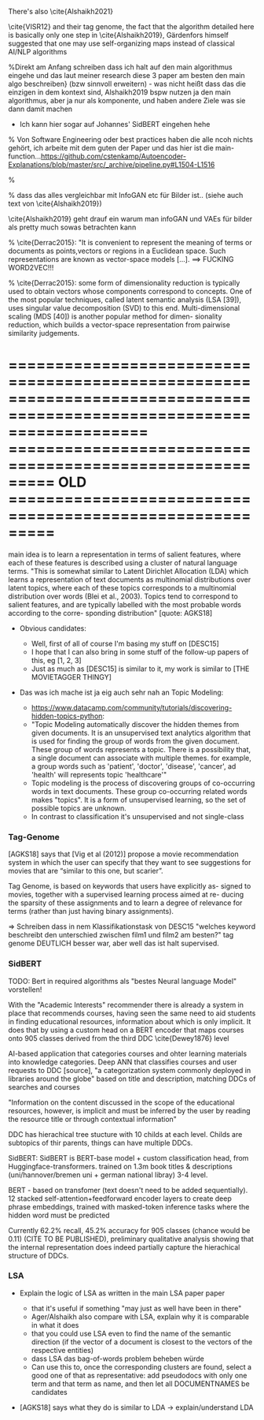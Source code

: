 There's also \cite{Alshaikh2021}

\cite{VISR12} and their tag genome, the fact that the algorithm detailed here is basically only one step in \cite{Alshaikh2019}, Gärdenfors himself suggested that one may use self-organizing maps instead of classical AI/NLP algorithms


%Direkt am Anfang schreiben dass ich halt auf den main algorithmus eingehe und das laut meiner research diese 3 paper am besten den main algo beschreiben} (bzw sinnvoll erweitern) - was nicht heißt dass das die einzigen in dem kontext sind, Alshaikh2019 bspw nutzen ja den main algorithmus, aber ja nur als komponente, und haben andere Ziele was sie dann damit machen

* Ich kann hier sogar auf Johannes' SidBERT eingehen hehe

% Von Software Engineering oder best practices haben die alle ncoh nichts gehört, ich arbeite mit dem guten der Paper und das hier ist die main-function...https://github.com/cstenkamp/Autoencoder-Explanations/blob/master/src/_archive/pipeline.py#L1504-L1516

% 

% dass das alles vergleichbar mit InfoGAN etc für Bilder ist.. (siehe auch text von \cite{Alshaikh2019})

\cite{Alshaikh2019} geht drauf ein warum man infoGAN und VAEs für bilder als pretty much sowas betrachten kann

% \cite{Derrac2015}: "It is convenient to represent the meaning of terms or documents as points,vectors or regions in a Euclidean space. Such representations are known as vector-space models [...].  ==> FUCKING WORD2VEC!!!
 
% \cite{Derrac2015}: some form of dimensionality reduction is typically used to obtain vectors whose components correspond to concepts. One of the most popular techniques, called latent semantic analysis (LSA [39]), uses singular value decomposition (SVD) to this end. Multi-dimensional scaling (MDS [40]) is another popular method for dimen- sionality reduction, which builds a vector-space representation from pairwise similarity judgements.

=======================================================================================================================
========================================================= OLD =========================================================
=======================================================================================================================

main idea is to learn a representation in terms of salient features, where each of these features is described using a cluster of natural language terms. "This is somewhat similar to Latent Dirichlet Allocation (LDA) which learns a representation of text documents as multinomial distributions over latent topics, where each of these topics corresponds to a multinomial distribution over words (Blei et al., 2003). Topics tend to correspond to salient features, and are typically labelled with the most probable words according to the corre- sponding distribution" [quote: AGKS18]

* Obvious candidates:
    * Well, first of all of course I'm basing my stuff on [DESC15]
    * I hope that I can also bring in some stuff of the follow-up papers of this, eg [1, 2, 3]
    * Just as much as [DESC15] is similar to it, my work is similar to [THE MOVIETAGGER THINGY]


* Das was ich mache ist ja eig auch sehr nah an Topic Modeling:
    * https://www.datacamp.com/community/tutorials/discovering-hidden-topics-python: 
    * "Topic Modeling automatically discover the hidden themes from given documents. It is an unsupervised text analytics algorithm that is used for finding the group of words from the given document. These group of words represents a topic. There is a possibility that, a single document can associate with multiple themes. for example, a group words such as 'patient', 'doctor', 'disease', 'cancer', ad 'health' will represents topic 'healthcare'"
    * Topic modeling is the process of discovering groups of co-occurring words in text documents. These group co-occurring related words makes "topics". It is a form of unsupervised learning, so the set of possible topics are unknown.
    * In contrast to classification it's unsupervised and not single-class

### Tag-Genome

[AGKS18] says that [Vig et al (2012)] propose a movie recommendation system in which the user can specify that they want to see suggestions for movies that are “similar to this one, but scarier”.

Tag Genome, is based on keywords that users have explicitly as- signed to movies, together with a supervised learning process aimed at re- ducing the sparsity of these assignments and to learn a degree of relevance for terms (rather than just having binary assignments).

=> Schreiben dass in nem Klassifikationstask von DESC15 "welches keyword beschreibt den unterschied zwischen film1 und film2 am besten?" tag genome DEUTLICH besser war, aber well das ist halt supervised.


### SidBERT

TODO: Bert in required algorithms als "bestes Neural language Model" vorstellen!

With the "Academic Interests" recommender there is already a system in place that recommends courses, having seen the same need to aid students in finding educational resources, information about which is only implicit. It does that by using a custom head on a BERT encoder that maps courses onto 905 classes derived from the third DDC \cite{Dewey1876} level 

AI-based application that categories courses and ohter learning materials into knowledge categories. Deep ANN that classifies courses and user requests to DDC [source], "a categorization system commonly deployed in libraries around the globe" based on title and description, matching DDCs of searches and courses

"Information on the content discussed in the scope of the educational resources, however, is implicit and must be inferred by the user by reading the resource title or through contextual information" 

DDC has hierachical tree stucture with 10 childs at each level. Childs are subtopics of thir parents, things can have multiple DDCs.

SidBERT: SidBERT is BERT-base model + custom classification head, from Huggingface-transformers. trained on 1.3m book titles & descriptions (uni/hannover/bremen uni + german national libray) 3-4 level.

BERT - based on transfomer (text doesn't need to be added sequentially). 12 stacked self-attention+feedforward encoder layers to create deep phrase embeddings, trained with masked-token inference tasks where the hidden word must be predicted

Currently 62.2% recall, 45.2% accuracy for 905 classes (chance would be 0.11) (CITE TO BE PUBLISHED), preliminary qualitative analysis showing that the internal representation does indeed partially capture the hierachical structure of DDCs.


### LSA

* Explain the logic of LSA as written in the main LSA paper paper
    * that it's useful if something "may just as well have been in there"
    * Ager/Alshaikh also compare with LSA, explain why it is comparable in what it does
    * that you could use LSA even to find the name of the semantic direction (if the vector of a document is closest to the vectors of the respective entities)
    * dass LSA das bag-of-words problem beheben würde
    * Can use this to, once the corresponding clusters are found, select a good one of that as representative: add pseudodocs with only one term and that term as name, and then let all DOCUMENTNAMES be candidates

* [AGKS18] says what they do is similar to LDA -> explain/understand LDA